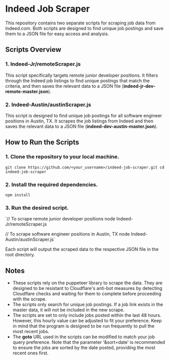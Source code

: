 # Indeed Job Scraper

This repository contains two separate scripts for scraping job data from Indeed.com. Both scripts are designed to find unique job postings and save them to a JSON file for easy access and analysis.

## Scripts Overview
### 1. Indeed-Jr/remoteScraper.js
This script specifically targets remote junior developer positions. It filters through the Indeed job listings to find unique postings that match the criteria, and then saves the relevant data to a JSON file (**indeed-jr-dev-remote-master.json**).

### 2. Indeed-Austin/austinScraper.js
This script is designed to find unique job postings for all software engineer positions in Austin, TX. It scrapes the job listings from Indeed and then saves the relevant data to a JSON file (**indeed-dev-austin-master.json**).

## How to Run the Scripts
### 1. Clone the repository to your local machine.
`git clone https://github.com/<your_username>/indeed-job-scraper.git
cd indeed-job-scraper`

### 2. Install the required dependencies.
`npm install`

### 3. Run the desired script.
`// To scrape remote junior developer positions
node Indeed-Jr/remoteScraper.js

// To scrape software engineer positions in Austin, TX
node Indeed-Austin/austinScraper.js`

Each script will output the scraped data to the respective JSON file in the root directory.

## Notes
- These scripts rely on the puppeteer library to scrape the data. They are designed to be resistant to Cloudflare's anti-bot measures by detecting Cloudflare checks and waiting for them to complete before proceeding with the scrape.
- The scripts only search for unique job postings. If a job link exists in the master data, it will not be included in the new scrape.
- The scripts are set to only include jobs posted within the last 48 hours. However, this hourly value can be adjusted to fit your preference. Keep in mind that the program is designed to be run frequently to pull the most recent jobs.
- The **goto** URL used in the scripts can be modified to match your job query preference. Note that the parameter '&sort=date' is recommended to ensure the jobs are sorted by the date posted, providing the most recent ones first.
